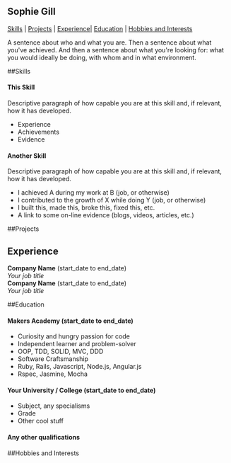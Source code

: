 ## Sophie Gill

[Skills](##Skills) | [Projects](##Projects) | [Experience](##Experience)| [Education](##Education) | [Hobbies and Interests](##Hobbies)

A sentence about who and what you are. Then a sentence about what you've achieved. And then a sentence about what you're looking for: what you would ideally be doing, with whom and in what environment.

##Skills

#### This Skill

Descriptive paragraph of how capable you are at this skill and, if relevant, how it has developed.

- Experience
- Achievements
- Evidence

#### Another Skill

Descriptive paragraph of how capable you are at this skill and, if relevant, how it has developed.

- I achieved A during my work at B (job, or otherwise)
- I contributed to the growth of X while doing Y (job, or otherwise)
- I built this, made this, broke this, fixed this, etc.
- A link to some on-line evidence (blogs, videos, articles, etc.)

##Projects

## Experience

**Company Name** (start_date to end_date)    
*Your job title*  
**Company Name** (start_date to end_date)   
*Your job title*

##Education

#### Makers Academy (start_date to end_date)

- Curiosity and hungry passion for code
- Independent learner and problem-solver
- OOP, TDD, SOLID, MVC, DDD
- Software Craftsmanship
- Ruby, Rails, Javascript, Node.js, Angular.js
- Rspec, Jasmine, Mocha

#### Your University / College (start_date to end_date)

- Subject, any specialisms
- Grade
- Other cool stuff

#### Any other qualifications


##Hobbies and Interests
